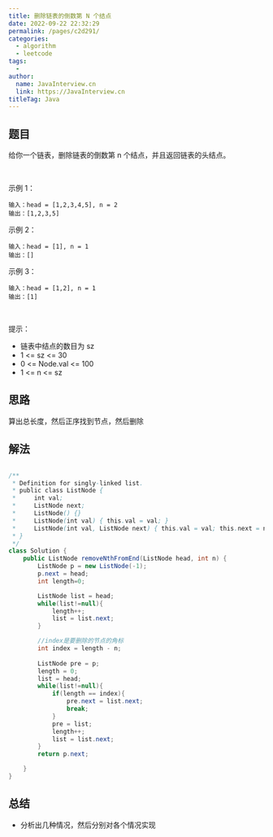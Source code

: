 ```yaml
---
title: 删除链表的倒数第 N 个结点
date: 2022-09-22 22:32:29
permalink: /pages/c2d291/
categories:
  - algorithm
  - leetcode
tags:
  - 
author: 
  name: JavaInterview.cn
  link: https://JavaInterview.cn
titleTag: Java
---
```


## 题目

给你一个链表，删除链表的倒数第 n 个结点，并且返回链表的头结点。

 

示例 1：


    输入：head = [1,2,3,4,5], n = 2
    输出：[1,2,3,5]
示例 2：

    输入：head = [1], n = 1
    输出：[]
示例 3：

    输入：head = [1,2], n = 1
    输出：[1]
 

提示：

- 链表中结点的数目为 sz
- 1 <= sz <= 30
- 0 <= Node.val <= 100
- 1 <= n <= sz

## 思路

算出总长度，然后正序找到节点，然后删除

## 解法
```java

/**
 * Definition for singly-linked list.
 * public class ListNode {
 *     int val;
 *     ListNode next;
 *     ListNode() {}
 *     ListNode(int val) { this.val = val; }
 *     ListNode(int val, ListNode next) { this.val = val; this.next = next; }
 * }
 */
class Solution {
    public ListNode removeNthFromEnd(ListNode head, int n) {
        ListNode p = new ListNode(-1);
        p.next = head;
        int length=0;

        ListNode list = head;
        while(list!=null){
            length++;
            list = list.next;
        }

        //index是要删除的节点的角标
        int index = length - n;
        
        ListNode pre = p;
        length = 0;
        list = head;
        while(list!=null){
            if(length == index){
                pre.next = list.next;
                break;
            }
            pre = list;
            length++;
            list = list.next;
        }
        return p.next;

    }
}
```

## 总结

- 分析出几种情况，然后分别对各个情况实现 

